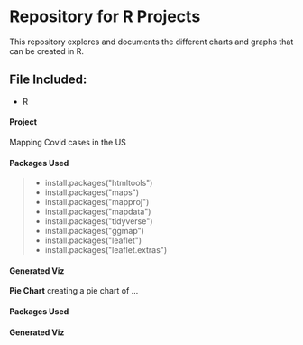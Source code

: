 # Repository for R Projects

This repository explores and documents the different charts and graphs that can be created in R. 


## File Included:
- R

#### Project

Mapping Covid cases in the US

#### Packages Used

> - install.packages("htmltools")
> - install.packages("maps")
> - install.packages("mapproj")
> - install.packages("mapdata")
> - install.packages("tidyverse")
> - install.packages("ggmap")
> - install.packages("leaflet")
> - install.packages("leaflet.extras")

#### Generated Viz

**Pie Chart** creating a pie chart of ...

#### Packages Used

#### Generated Viz
